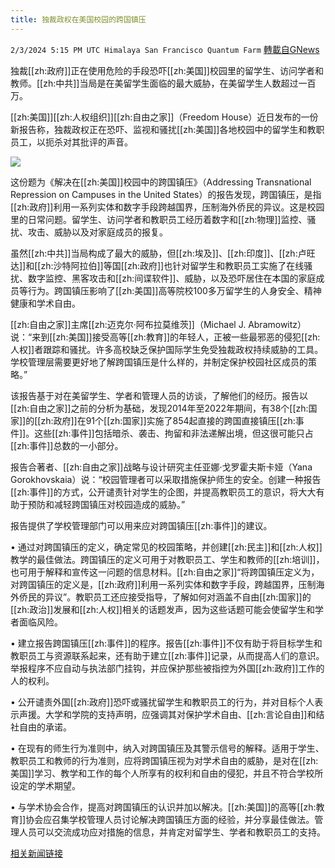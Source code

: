 ```yaml
---
title: 独裁政权在美国校园的跨国镇压
---
```

`2/3/2024 5:15 PM UTC Himalaya San Francisco Quantum Farm` [轉載自GNews](https://gnews.org/articles/2279435)


独裁[[zh:政府]]正在使用危险的手段恐吓[[zh:美国]]校园里的留学生、访问学者和教师。[[zh:中共]]当局是在美留学生面临的最大威胁，在美留学生人数超过一百万。

[[zh:美国]][[zh:人权组织]][[zh:自由之家]]（Freedom House）近日发布的一份新报告称，独裁政权正在恐吓、监视和骚扰[[zh:美国]]各地校园中的留学生和教职员工，以扼杀对其批评的声音。

![](ipfs://QmbeBuWWonXwy3FxabTU7D6TrsMc9zNYjUoRnPviYMjWWX?.png)

这份题为《解决在[[zh:美国]]校园中的跨国镇压》（Addressing Transnational Repression on Campuses in the United States）的报告发现，跨国镇压，是指[[zh:政府]]利用一系列实体和数字手段跨越国界，压制海外侨民的异议。这是校园里的日常问题。留学生、访问学者和教职员工经历着数字和[[zh:物理]]监控、骚扰、攻击、威胁以及对家庭成员的报复。

虽然[[zh:中共]]当局构成了最大的威胁，但[[zh:埃及]]、[[zh:印度]]、[[zh:卢旺达]]和[[zh:沙特阿拉伯]]等国[[zh:政府]]也针对留学生和教职员工实施了在线骚扰、数字监控、黑客攻击和[[zh:间谍软件]]、威胁，以及恐吓居住在本国的家庭成员等行为。跨国镇压影响了[[zh:美国]]高等院校100多万留学生的人身安全、精神健康和学术自由。

[[zh:自由之家]]主席[[zh:迈克尔·阿布拉莫维茨]]（Michael J. Abramowitz）说：“来到[[zh:美国]]接受高等[[zh:教育]]的年轻人，正被一些最邪恶的侵犯[[zh:人权]]者跟踪和骚扰。许多高校缺乏保护国际学生免受独裁政权持续威胁的工具。学校管理层需要更好地了解跨国镇压是什么样的，并制定保护校园社区成员的策略。”

该报告基于对在美留学生、学者和管理人员的访谈，了解他们的经历。报告以[[zh:自由之家]]之前的分析为基础，发现2014年至2022年期间，有38个[[zh:国家]]的[[zh:政府]]在91个[[zh:国家]]实施了854起直接的跨国直接镇压[[zh:事件]]。这些[[zh:事件]]包括暗杀、袭击、拘留和非法递解出境，但这很可能只占[[zh:事件]]总数的一小部分。

报告合著者、[[zh:自由之家]]战略与设计研究主任亚娜·戈罗霍夫斯卡娅（Yana Gorokhovskaia）说：“校园管理者可以采取措施保护师生的安全。创建一种报告[[zh:事件]]的方式，公开谴责针对学生的企图，并提高教职员工的意识，将大大有助于预防和减轻跨国镇压对校园造成的威胁。”

报告提供了学校管理部门可以用来应对跨国镇压[[zh:事件]]的建议。

• 通过对跨国镇压的定义，确定常见的校园策略，并创建[[zh:民主]]和[[zh:人权]]教学的最佳做法。跨国镇压的定义可用于对教职员工、学生和教师的[[zh:培训]]，也可用于解释和宣传这一问题的信息材料。[[zh:自由之家]]“将跨国镇压定义为，对跨国镇压的定义是，[[zh:政府]]利用一系列实体和数字手段，跨越国界，压制海外侨民的异议”。教职员工还应接受指导，了解如何对涵盖不自由[[zh:国家]]的[[zh:政治]]发展和[[zh:人权]]相关的话题发声，因为这些话题可能会使留学生和学者面临风险。

• 建立报告跨国镇压[[zh:事件]]的程序。报告[[zh:事件]]不仅有助于将目标学生和教职员工与资源联系起来，还有助于建立[[zh:事件]]记录，从而提高人们的意识。举报程序不应自动与执法部门挂钩，并应保护那些被指控为外国[[zh:政府]]工作的人的权利。

• 公开谴责外国[[zh:政府]]恐吓或骚扰留学生和教职员工的行为，并对目标个人表示声援。大学和学院的支持声明，应强调其对保护学术自由、[[zh:言论自由]]和结社自由的承诺。

• 在现有的师生行为准则中，纳入对跨国镇压及其警示信号的解释。适用于学生、教职员工和教师的行为准则，应将跨国镇压视为对学术自由的威胁，是对在[[zh:美国]]学习、教学和工作的每个人所享有的权利和自由的侵犯，并且不符合学校所设定的学术期望。

• 与学术协会合作，提高对跨国镇压的认识并加以解决。[[zh:美国]]的高等[[zh:教育]]协会应召集学校管理人员讨论解决跨国镇压方面的经验，并分享最佳做法。管理人员可以交流成功应对措施的信息，并肯定对留学生、学者和教职员工的支持。

[相关新闻链接](https://freedomhouse.org/article/new-report-foreign-governments-silencing-international-students-and-educators-united-states)
